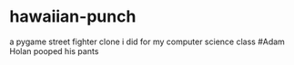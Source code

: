 # hawaiian-punch
a pygame street fighter clone i did for my computer science class
#Adam Holan pooped his pants
